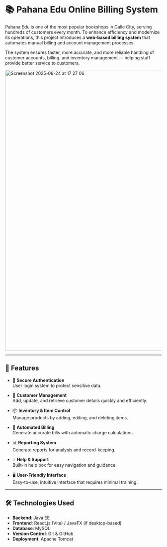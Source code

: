 # 📚 Pahana Edu Online Billing System

Pahana Edu is one of the most popular bookshops in Galle City, serving hundreds of customers every month. To enhance efficiency and modernize its operations, this project introduces a **web-based billing system** that automates manual billing and account management processes.  

The system ensures faster, more accurate, and more reliable handling of customer accounts, billing, and inventory management — helping staff provide better service to customers. 

<img width="1440" height="900" alt="Screenshot 2025-08-24 at 17 27 06" src="https://github.com/user-attachments/assets/a2df1332-6c28-43df-ab9f-e1746ae05e6b" />
 

---

## 🚀 Features

- 🔐 **Secure Authentication**  
  User login system to protect sensitive data.  

- 👥 **Customer Management**  
  Add, update, and retrieve customer details quickly and efficiently.  

- 📦 **Inventory & Item Control**  
  Manage products by adding, editing, and deleting items.  

- 🧾 **Automated Billing**  
  Generate accurate bills with automatic charge calculations.  

- 📊 **Reporting System**  
  Generate reports for analysis and record-keeping.  

- 💡 **Help & Support**  
  Built-in help box for easy navigation and guidance.  

- 🖥️ **User-Friendly Interface**  
  Easy-to-use, intuitive interface that requires minimal training.  

---

## 🛠️ Technologies Used

- **Backend**: Java EE 
- **Frontend**: React.js (Vite) / JavaFX (if desktop-based)  
- **Database**: MySQL  
- **Version Control**: Git & GitHub  
- **Deployment**: Apache Tomcat  



